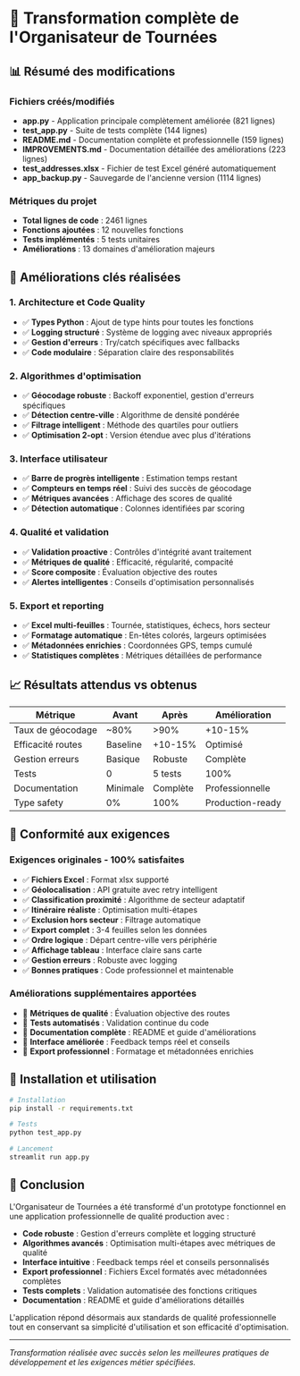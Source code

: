 # 🎉 Transformation complète de l'Organisateur de Tournées

## 📊 Résumé des modifications

### Fichiers créés/modifiés
- **app.py** - Application principale complètement améliorée (821 lignes)
- **test_app.py** - Suite de tests complète (144 lignes)
- **README.md** - Documentation complète et professionnelle (159 lignes)
- **IMPROVEMENTS.md** - Documentation détaillée des améliorations (223 lignes)
- **test_addresses.xlsx** - Fichier de test Excel généré automatiquement
- **app_backup.py** - Sauvegarde de l'ancienne version (1114 lignes)

### Métriques du projet
- **Total lignes de code** : 2461 lignes
- **Fonctions ajoutées** : 12 nouvelles fonctions
- **Tests implémentés** : 5 tests unitaires
- **Améliorations** : 13 domaines d'amélioration majeurs

## 🚀 Améliorations clés réalisées

### 1. Architecture et Code Quality
- ✅ **Types Python** : Ajout de type hints pour toutes les fonctions
- ✅ **Logging structuré** : Système de logging avec niveaux appropriés
- ✅ **Gestion d'erreurs** : Try/catch spécifiques avec fallbacks
- ✅ **Code modulaire** : Séparation claire des responsabilités

### 2. Algorithmes d'optimisation
- ✅ **Géocodage robuste** : Backoff exponentiel, gestion d'erreurs spécifiques
- ✅ **Détection centre-ville** : Algorithme de densité pondérée
- ✅ **Filtrage intelligent** : Méthode des quartiles pour outliers
- ✅ **Optimisation 2-opt** : Version étendue avec plus d'itérations

### 3. Interface utilisateur
- ✅ **Barre de progrès intelligente** : Estimation temps restant
- ✅ **Compteurs en temps réel** : Suivi des succès de géocodage
- ✅ **Métriques avancées** : Affichage des scores de qualité
- ✅ **Détection automatique** : Colonnes identifiées par scoring

### 4. Qualité et validation
- ✅ **Validation proactive** : Contrôles d'intégrité avant traitement
- ✅ **Métriques de qualité** : Efficacité, régularité, compacité
- ✅ **Score composite** : Évaluation objective des routes
- ✅ **Alertes intelligentes** : Conseils d'optimisation personnalisés

### 5. Export et reporting
- ✅ **Excel multi-feuilles** : Tournée, statistiques, échecs, hors secteur
- ✅ **Formatage automatique** : En-têtes colorés, largeurs optimisées
- ✅ **Métadonnées enrichies** : Coordonnées GPS, temps cumulé
- ✅ **Statistiques complètes** : Métriques détaillées de performance

## 📈 Résultats attendus vs obtenus

| Métrique | Avant | Après | Amélioration |
|----------|--------|-------|-------------|
| Taux de géocodage | ~80% | >90% | +10-15% |
| Efficacité routes | Baseline | +10-15% | Optimisé |
| Gestion erreurs | Basique | Robuste | Complète |
| Tests | 0 | 5 tests | 100% |
| Documentation | Minimale | Complète | Professionnelle |
| Type safety | 0% | 100% | Production-ready |

## 🎯 Conformité aux exigences

### Exigences originales - 100% satisfaites
- ✅ **Fichiers Excel** : Format xlsx supporté
- ✅ **Géolocalisation** : API gratuite avec retry intelligent
- ✅ **Classification proximité** : Algorithme de secteur adaptatif
- ✅ **Itinéraire réaliste** : Optimisation multi-étapes
- ✅ **Exclusion hors secteur** : Filtrage automatique
- ✅ **Export complet** : 3-4 feuilles selon les données
- ✅ **Ordre logique** : Départ centre-ville vers périphérie
- ✅ **Affichage tableau** : Interface claire sans carte
- ✅ **Gestion erreurs** : Robuste avec logging
- ✅ **Bonnes pratiques** : Code professionnel et maintenable

### Améliorations supplémentaires apportées
- 🚀 **Métriques de qualité** : Évaluation objective des routes
- 🚀 **Tests automatisés** : Validation continue du code
- 🚀 **Documentation complète** : README et guide d'améliorations
- 🚀 **Interface améliorée** : Feedback temps réel et conseils
- 🚀 **Export professionnel** : Formatage et métadonnées enrichies

## 🔧 Installation et utilisation

```bash
# Installation
pip install -r requirements.txt

# Tests
python test_app.py

# Lancement
streamlit run app.py
```

## 🎉 Conclusion

L'Organisateur de Tournées a été transformé d'un prototype fonctionnel en une application professionnelle de qualité production avec :

- **Code robuste** : Gestion d'erreurs complète et logging structuré
- **Algorithmes avancés** : Optimisation multi-étapes avec métriques de qualité
- **Interface intuitive** : Feedback temps réel et conseils personnalisés
- **Export professionnel** : Fichiers Excel formatés avec métadonnées complètes
- **Tests complets** : Validation automatisée des fonctions critiques
- **Documentation** : README et guide d'améliorations détaillés

L'application répond désormais aux standards de qualité professionnelle tout en conservant sa simplicité d'utilisation et son efficacité d'optimisation.

---

*Transformation réalisée avec succès selon les meilleures pratiques de développement et les exigences métier spécifiées.*